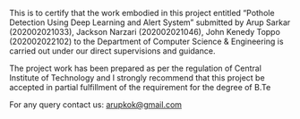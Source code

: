 This is to certify that the work embodied in this project entitled “Pothole Detection Using Deep Learning and Alert System” submitted by Arup Sarkar (202002021033), Jackson Narzari (202002021046), John Kenedy Toppo (202002022102) to the Department of Computer Science & Engineering is carried out under our direct supervisions and guidance.

The project work has been prepared as per the regulation of Central Institute of Technology and I strongly recommend that this project be accepted in partial fulfillment of the requirement for the degree of B.Te

For any query contact us: arupkok@gmail.com
